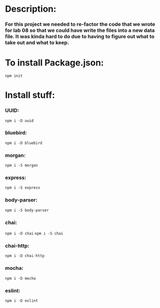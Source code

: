 # Description:

### For this project we needed to re-factor the code that we wrote for lab 08 so that we could have write the files into a new data file. It was kinda hard to do due to having to figure out what to take out and what to keep.


# To install Package.json:

`npm init`

# Install stuff:

### UUID:

`npm i -D uuid`

### bluebird:

`npm i -D bluebird`

### morgan:

`npm i -S morgan`

### express:

`npm i -S express`

### body-parser:

`npm i -S body-parser`

### chai:

`npm i -D chai`
`npm i -S chai`

### chai-http:

`npm i -D chai-http`

### mocha:

`npm i -D mocha`

### eslint:

`npm i -D eslint`
